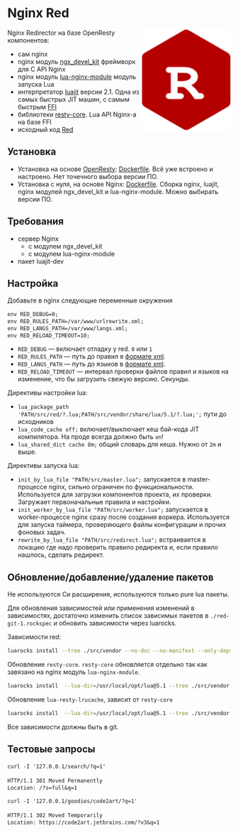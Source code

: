 Nginx Red
=========

<img align="right" src="./red-logo.svg" width="200">

Nginx Redirector на базе OpenResty компонентов:
- сам nginx
- nginx модуль [ngx_devel_kit](https://github.com/vision5/ngx_devel_kit) фреймворк для C API Nginx
- nginx модуль [lua-nginx-module](https://github.com/openresty/lua-nginx-module) модуль запуска Lua
- интерпретатор [luajit](https://luajit.org/) версии 2.1. 
  Одна из самых быстрых JIT машин, с самым быстрым [FFI](https://en.wikipedia.org/wiki/Foreign_function_interface)
- библиотеки [resty-core](https://github.com/openresty/lua-resty-core). Lua API Nginx-а на базе FFI
- исходный код [Red](./src)

## Установка

- Установка на основе [OpenResty](https://openresty.org/en/): [Dockerfile](./Dockerfile). 
  Всё уже встроено и настроено. Нет точечного выбора версии ПО.
- Установка с нуля, на основе Nginx: [Dockerfile](./nginx.Dockerfile). 
  Сборка nginx, luajit, nginx модулей ngx_devel_kit и lua-nginx-module. Можно выбирать версии ПО.

## Требования

- сервер Nginx
  - с модулем ngx_devel_kit
  - с модулем lua-nginx-module
- пакет luajit-dev

## Настройка

Добавьте в nginx следующие переменные окружения

```nginx
env RED_DEBUG=0;
env RED_RULES_PATH=/var/www/urlrewrite.xml;
env RED_LANGS_PATH=/var/www/langs.xml;
env RED_RELOAD_TIMEOUT=10;
```

* `RED_DEBUG` — включает отладку у red. `0` или `1`
* `RED_RULES_PATH` — путь до правил в [формате xml](./urlrewrite.samples.xml).
* `RED_LANGS_PATH` — путь до языков в [формате xml](./langs.samples.xml).
* `RED_RELOAD_TIMEOUT` — интервал проверки файлов правил и языков на изменение, что бы загрузить свежую версию. Секунды.

Директивы настройки lua:

- `lua_package_path 'PATH/src/red/?.lua;PATH/src/vendor/share/lua/5.1/?.lua;';` пути до исходников
- `lua_code_cache off;` включает/выключает кеш бай-кода JIT компилятора. На проде всегда должно быть `on`! 
- `lua_shared_dict cache 8m;` общий словарь для кеша. Нужно от `2m` и выше.

Директивы запуска lua:

- `init_by_lua_file "PATH/src/master.lua";` запускается в master-процессе nginx, сильно ограничен по функциональности.
  Используется для загрузки компонентов проекта, их проверки. Загружает первоначальные правила и настройки.
- `init_worker_by_lua_file "PATH/src/worker.lua";` запускается в worker-процессе nginx сразу после создания воркера.
  Используется для запуска таймера, проверяющего файлы конфигурации и прочих фоновых задач.
- `rewrite_by_lua_file "PATH/src/redirect.lua";` встраивается в локацию где надо проверить правило редиректа и, если правило нашлось,
  сделать редирект.

## Обновление/добавление/удаление пакетов

Не используются Си расширения, используются только pure lua пакеты.

Для обновления зависимостей или применения изменений в зависимостях, достаточно изменить список зависимых 
пакетов в `./red-git-1.rockspec` и обновить зависимости через luarocks.

Зависимости red:

```bash
luarocks install --tree ./src/vendor --no-doc --no-manifest --only-deps ./rockspec/red-git-1.rockspec
```

Обновление `resty-core`. `resty-core` обновляется отдельно так как завязано на nginx модуль `lua-nginx-module`.
```bash
luarocks install  --lua-dir=/usr/local/opt/lua@5.1 --tree ./src/vendor --no-doc --no-manifest ./rockspec/lua-resty-core-0.1.21-1.rockspec
```
Обновление `lua-resty-lrucache`, зависит от `resty-core`
```bash
luarocks install  --lua-dir=/usr/local/opt/lua@5.1 --tree ./src/vendor --no-doc --no-manifest ./rockspec/lua-resty-lrucache-0.10-1.rockspec
```
Все зависимости должны быть в git.

## Тестовые запросы

```
curl -I '127.0.0.1/search/?q=1'

HTTP/1.1 301 Moved Permanently
Location: /?s=full&q=1
```

```
curl -I '127.0.0.1/goodies/code2art/?q=1'

HTTP/1.1 302 Moved Temporarily
Location: https://code2art.jetbrains.com/?v3&q=1
```